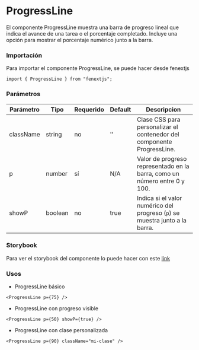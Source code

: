 # ProgressLine

El componente ProgressLine muestra una barra de progreso lineal que indica el avance de una tarea o el porcentaje completado. Incluye una opción para mostrar el porcentaje numérico junto a la barra.

### Importación

Para importar el componente ProgressLine, se puede hacer desde fenextjs

```tsx copy
import { ProgressLine } from "fenextjs";
```

### Parámetros

| Parámetro | Tipo | Requerido | Default | Descripcion |
| --------- | ---- | --------- | ------- | ----------- |
| className | string | no | '' | Clase CSS para personalizar el contenedor del componente ProgressLine. |
| p | number | sí | N/A | Valor de progreso representado en la barra, como un número entre 0 y 100. |
| showP | boolean | no | true | Indica si el valor numérico del progreso (`p`) se muestra junto a la barra. |

### Storybook

Para ver el storybook del componente lo puede hacer con este [link](https://fenextjs-component-storybook.vercel.app/?path=/story/progress-progressline--index)

### Usos

- ProgressLine básico

```tsx copy
<ProgressLine p={75} />
```

- ProgressLine con progreso visible

```tsx copy
<ProgressLine p={50} showP={true} />
```

- ProgressLine con clase personalizada

```tsx copy
<ProgressLine p={90} className="mi-clase" />
```

